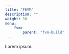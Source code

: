 ```yaml
---
title: "FEVM"
description: ""
weight: 30
menu:
    fvm:
        parent: "fvm-build"
---
```


Lorem ipsum.
